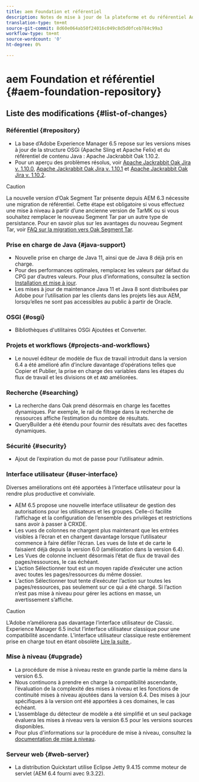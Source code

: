 ```yaml
---
title: aem Foundation et référentiel
description: Notes de mise à jour de la plateforme et du référentiel Adobe Experience Manager.
translation-type: tm+mt
source-git-commit: 8d60e064ab50f24016c049c8d5d0fceb784c99a3
workflow-type: tm+mt
source-wordcount: '0'
ht-degree: 0%

---
```



# aem Foundation et référentiel {#aem-foundation-repository}

## Liste des modifications  {#list-of-changes}

### Référentiel {#repository}

* La base d’Adobe Experience Manager 6.5 repose sur les versions mises à jour de la structure OSGi (Apache Sling et Apache Felix) et du référentiel de contenu Java : Apache Jackrabbit Oak 1.10.2.
* Pour un aperçu des problèmes résolus, voir [Apache Jackrabbit Oak Jira v. 1.10.0](https://archive.apache.org/dist/jackrabbit/oak/1.10.0/RELEASE-NOTES.txt), [Apache Jackrabbit Oak Jira v. 1.10.1](https://archive.apache.org/dist/jackrabbit/oak/1.10.1/RELEASE-NOTES.txt) et [Apache Jackrabbit Oak Jira v. 1.10.2](https://archive.apache.org/dist/jackrabbit/oak/1.10.2/RELEASE-NOTES.txt).

>[!CAUTION]
>
>La nouvelle version d’Oak Segment Tar présente depuis AEM 6.3 nécessite une migration de référentiel. Cette étape est obligatoire si vous effectuez une mise à niveau à partir d’une ancienne version de TarMK ou si vous souhaitez remplacer le nouveau Segment Tar par un autre type de persistance. Pour en savoir plus sur les avantages du nouveau Segment Tar, voir [FAQ sur la migration vers Oak Segment Tar](/help/sites-deploying/revision-cleanup.md#migrating-to-oak-segment-tar).

### Prise en charge de Java {#java-support}

* Nouvelle prise en charge de Java 11, ainsi que de Java 8 déjà pris en charge.
* Pour des performances optimales, remplacez les valeurs par défaut du CPG par d’autres valeurs. Pour plus d’informations, consultez la section [Installation et mise à jour](/help/sites-deploying/custom-standalone-install.md).
* Les mises à jour de maintenance Java 11 et Java 8 sont distribuées par Adobe pour l’utilisation par les clients dans les projets liés aux AEM, lorsqu’elles ne sont pas accessibles au public à partir de Oracle.

### OSGI {#osgi}

* Bibliothèques d&#39;utilitaires OSGi Ajoutées et Converter.

### Projets et workflows {#projects-and-workflows}

* Le nouvel éditeur de modèle de flux de travail introduit dans la version 6.4 a été amélioré afin d’inclure davantage d’opérations telles que Copier et Publier, la prise en charge des variables dans les étapes du flux de travail et les divisions `OR` et `AND` améliorées.

### Recherche {#searching}

* La recherche dans Oak prend désormais en charge les facettes dynamiques. Par exemple, le rail de filtrage dans la recherche de ressources affiche l’estimation du nombre de résultats.
* QueryBuilder a été étendu pour fournir des résultats avec des facettes dynamiques.

### Sécurité {#security}

* Ajout de l’expiration du mot de passe pour l’utilisateur admin.

### Interface utilisateur {#user-interface}

Diverses améliorations ont été apportées à l’interface utilisateur pour la rendre plus productive et conviviale.

* AEM 6.5 propose une nouvelle interface utilisateur de gestion des autorisations pour les utilisateurs et les groupes. Celle-ci facilite l’affichage et la configuration de l’ensemble des privilèges et restrictions sans avoir à passer à CRXDE.
* Les vues de colonnes ne chargent plus maintenant que les entrées visibles à l’écran et en chargent davantage lorsque l’utilisateur commence à faire défiler l’écran. Les vues de liste et de carte le faisaient déjà depuis la version 6.0 (amélioration dans la version 6.4).
* Les Vues de colonne incluent désormais l’état de flux de travail des pages/ressources, le cas échéant.
* L’action Sélectionner tout est un moyen rapide d’exécuter une action avec toutes les pages/ressources du même dossier.
* L’action Sélectionner tout tente d’exécuter l’action sur toutes les pages/ressources, pas seulement sur ce qui a été chargé. Si l’action n’est pas mise à niveau pour gérer les actions en masse, un avertissement s’affiche.

>[!CAUTION]
>
>L’Adobe n’améliorera pas davantage l’interface utilisateur de Classic. Experience Manager 6.5 inclut l’interface utilisateur classique pour une compatibilité ascendante. L’interface utilisateur classique reste entièrement prise en charge tout en étant obsolète [Lire la suite ](/help/sites-deploying/ui-recommendations.md).

### Mise à niveau {#upgrade}

* La procédure de mise à niveau reste en grande partie la même dans la version 6.5.
* Nous continuons à prendre en charge la compatibilité ascendante, l’évaluation de la complexité des mises à niveau et les fonctions de continuité mises à niveau ajoutées dans la version 6.4. Des mises à jour spécifiques à la version ont été apportées à ces domaines, le cas échéant.
* L’assemblage du détecteur de modèle a été simplifié et un seul package évaluera les mises à niveau vers la version 6.5 pour les versions sources disponibles.
* Pour plus d&#39;informations sur la procédure de mise à niveau, consultez la [documentation de mise à niveau](/help/sites-deploying/upgrade.md).

### Serveur web {#web-server}

* La distribution Quickstart utilise Eclipse Jetty 9.4.15 comme moteur de servlet (AEM 6.4 fourni avec 9.3.22).

